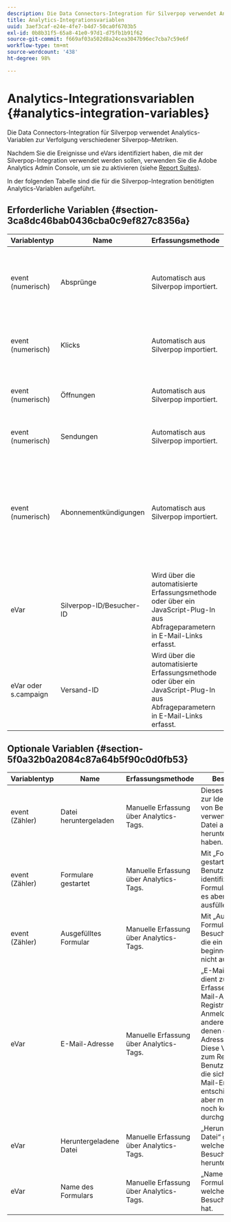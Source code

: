 ```yaml
---
description: Die Data Connectors-Integration für Silverpop verwendet Analytics-Variablen zur Verfolgung verschiedener Silverpop-Metriken.
title: Analytics-Integrationsvariablen
uuid: 3aef3caf-e24e-4fe7-b4d7-50ca0f6703b5
exl-id: 0b8b31f5-65a8-41e0-97d1-d75fb1b91f62
source-git-commit: f669af03a502d8a24cea3047b96ec7cba7c59e6f
workflow-type: tm+mt
source-wordcount: '438'
ht-degree: 98%

---
```


# Analytics-Integrationsvariablen {#analytics-integration-variables}

Die Data Connectors-Integration für Silverpop verwendet Analytics-Variablen zur Verfolgung verschiedener Silverpop-Metriken.

Nachdem Sie die Ereignisse und eVars identifiziert haben, die mit der Silverpop-Integration verwendet werden sollen, verwenden Sie die Adobe Analytics Admin Console, um sie zu aktivieren (siehe [Report Suites](https://experienceleague.adobe.com/docs/analytics/admin/manage-report-suites/report-suites-admin.html)).

In der folgenden Tabelle sind die für die Silverpop-Integration benötigten Analytics-Variablen aufgeführt.

## Erforderliche Variablen {#section-3ca8dc46bab0436cba0c9ef827c8356a}

| Variablentyp | Name | Erfassungsmethode | Beschreibung |
|---|---|---|---|
| event (numerisch) | Absprünge | Automatisch aus Silverpop importiert. | Das Ereignis „Absprünge“ zeigt die Anzahl der E-Mail-Nachrichten an, die aufgrund eines Bereitstellungsproblems nicht an Empfänger gesendet wurden. |
| event (numerisch) | Klicks | Automatisch aus Silverpop importiert. | Das angeklickte Ereignis zeigt die Anzahl der Besucher an, die auf die E-Mail-Nachricht geklickt haben. |
| event (numerisch) | Öffnungen | Automatisch aus Silverpop importiert. | Das Ereignis „Geöffnet“ zeigt die Anzahl der Besucher an, welche die E-Mail geöffnet haben. |
| event (numerisch) | Sendungen | Automatisch aus Silverpop importiert. | Das Ereignis „Sendungen“ zeigt die Anzahl der gesendeten E-Mail-Nachrichten an. |
| event (numerisch) | Abonnementkündigungen | Automatisch aus Silverpop importiert. | Mit dem Ereignis „Abo storniert“ können Sie die Anzahl der Besucher anzeigen, welche die E-Mail-Nachricht geöffnet, aber dann auf den Link „Abonnement kündigen“ geklickt haben, um zukünftige E-Mail-Nachrichten aus Ihrer Organisation abzuwählen. |
| eVar | Silverpop-ID/Besucher-ID | Wird über die automatisierte Erfassungsmethode oder über ein JavaScript-Plug-In aus Abfrageparametern in E-Mail-Links erfasst. | Unique-Visitor-ID |
| eVar oder s.campaign | Versand-ID | Wird über die automatisierte Erfassungsmethode oder über ein JavaScript-Plug-In aus Abfrageparametern in E-Mail-Links erfasst. | Dies wird häufig in der Kampagnenvariablen gespeichert. |

## Optionale Variablen {#section-5f0a32b0a2084c87a64b5f90c0d0fb53}

| Variablentyp | Name | Erfassungsmethode | Beschreibung |
|---|---|---|---|
| event (Zähler) | Datei heruntergeladen | Manuelle Erfassung über Analytics-Tags. | Dieses Ereignis wird zur Identifizierung von Benutzern verwendet, die eine Datei auf der Site heruntergeladen haben. |
| event (Zähler) | Formulare gestartet | Manuelle Erfassung über Analytics-Tags. | Mit „Formulare gestartet“ werden Benutzer identifiziert, die ein Formular beginnen, es aber nicht ausfüllen. |
| event (Zähler) | Ausgefülltes Formular | Manuelle Erfassung über Analytics-Tags. | Mit „Ausgefülltes Formular“ werden Besucheridentifiziert, die ein Formular beginnen, es aber nicht ausfüllen. |
| eVar | E-Mail-Adresse | Manuelle Erfassung über Analytics-Tags. | „E-Mail-Adresse“ dient zum manuellen Erfassen der E-Mail-Adresse bei der Registrierung, Anmeldung oder anderen Seiten, auf denen die E-Mail-Adresse erfasst wird. Diese Variable wird zum Remarketing an Benutzer verwendet, die sich für den E-Mail-Empfang entschieden haben, aber möglicherweise noch keine E-Mail durchgeklickt haben. |
| eVar | Heruntergeladene Datei | Manuelle Erfassung über Analytics-Tags. | „Heruntergeladene Datei“ gibt an, welche Datei ein Besucher heruntergeladen hat. |
| eVar | Name des Formulars | Manuelle Erfassung über Analytics-Tags. | „Name des Formulars“ gibt an, welches Formular ein Besucher verlassen hat. |

